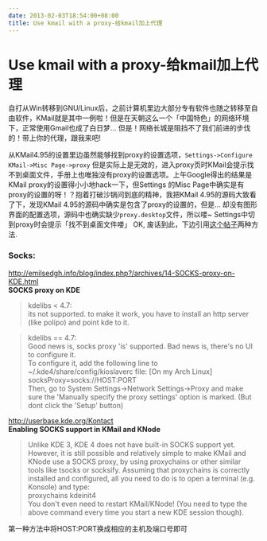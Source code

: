 ```yaml
---
date: 2013-02-03T18:54:00+08:00
title: Use kmail with a proxy-给kmail加上代理
---
```


# Use kmail with a proxy-给kmail加上代理

自打从Win转移到GNU/Linux后，之前计算机里边大部分专有软件也随之转移至自由软件，KMail就是其中一例啦！但是在天朝这么一个「中国特色」的网络环境下，正常使用Gmail也成了白日梦... 但是！网络长城是阻挡不了我们前进的步伐的！带上你的代理，跟我来吧!   

从KMail4.95的设置里边虽然能够找到proxy的设置选项，`Settings->Configure KMail->Misc Page->proxy` 但是实际上是无效的，进入proxy页时KMail会提示找不到桌面文件，手册上也唯独没有proxy的设置选项。上午Google得出的结果是KMail proxy的设置得小小地hack一下，但Settings 的Misc Page中确实是有proxy的设置的呀！？抱着打破沙锅问到底的精神，我把KMail 4.95的源码大致看了下，发现KMail 4.95的源码中确实是包含了proxy的设置的，但是... 却没有图形界面的配置选项，源码中也确实缺少`proxy.desktop`文件，所以喽~ Settings中切到proxy时会提示「找不到桌面文件喽」 OK, 废话到此，下边引用[这个帖子](http://forum.kde.org/viewtopic.php?f=18&t=97499)两种方法.  

### Socks:  

<http://emilsedgh.info/blog/index.php?/archives/14-SOCKS-proxy-on-KDE.html>   
**SOCKS proxy on KDE**  

> kdelibs < 4.7:  
> its not supported. to make it work, you have to install an http server (like polipo) and point kde to it.   

> kdelibs == 4.7:  
> Good news is, socks proxy 'is' supported. Bad news is, there's no UI to configure it.  
> To configure it, add the following line to ~/.kde4/share/config/kioslaverc file: [On my Arch Linux]   
> socksProxy=socks://HOST:PORT  
> Then, go to System Settings->Network Settings->Proxy and make sure the 'Manually specify the proxy settings' option is marked. (But dont click the 'Setup' button)   

<http://userbase.kde.org/Kontact>  
**Enabling SOCKS support in KMail and KNode**  

> Unlike KDE 3, KDE 4 does not have built-in SOCKS support yet. However, it is still possible and relatively simple to make KMail and KNode use a SOCKS proxy, by using proxychains or other similar tools like tsocks or socksify. Assuming that proxychains is correctly installed and configured, all you need to do is to open a terminal (e.g. Konsole) and type:   
> proxychains kdeinit4  
> You don't even need to restart KMail/KNode! (You need to type the above command every time you start a new KDE session though).  

第一种方法中将HOST:PORT换成相应的主机及端口号即可
